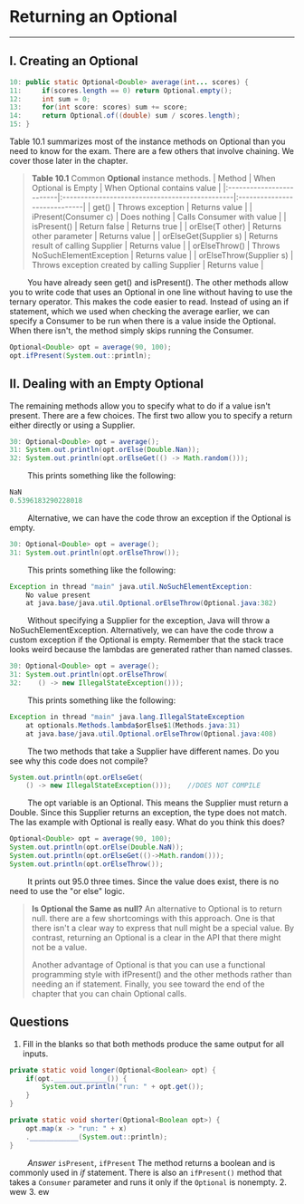 # Returning an Optional
-----------------------

## I. Creating an Optional
```java
10: public static Optional<Double> average(int... scores) {
11:     if(scores.length == 0) return Optional.empty();
12:     int sum = 0;
13:     for(int score: scores) sum += score;
14:     return Optional.of((double) sum / scores.length);
15: }
```
Table 10.1 summarizes most of the instance methods on Optional than you need to know for the exam. There are a few 
others that involve chaining. We cover those later in the chapter.
> __Table 10.1__ Common __Optional__ instance methods.
> | Method                   | When Optional is Empty                         | When Optional contains value |
> |:-------------------------|:-----------------------------------------------|:-----------------------------|
> | get()                    | Throws exception                               | Returns value                |
> | iPresent(Consumer c)     | Does nothing                                   | Calls Consumer with value    |
> | isPresent()              | Return false                                   | Returns true                 |
> | orElse(T other)          | Returns other parameter                        | Returns value                |
> | orElseGet(Supplier s)    | Returns result of calling Supplier             | Returns value                |
> | orElseThrow()            | Throws NoSuchElementException                  | Returns value                |
> | orElseThrow(Supplier s)  | Throws exception created by calling Supplier   | Returns value                |
>

&emsp;&emsp;
You have already seen get() and isPresent(). The other methods allow you to write code that uses an Optional in one 
line without having to use the ternary operator. This makes the code easier to read. Instead of using an if 
statement, which we used when checking the average earlier, we can specify a Consumer to be run when there is a 
value inside the Optional. When there isn't, the method simply skips running the Consumer.
```java
Optional<Double> opt = average(90, 100);
opt.ifPresent(System.out::println);
```
## II. Dealing with an Empty Optional
The remaining methods allow you to specify what to do if a value isn't present. There are a few choices. The first two 
allow you to specify a return either directly or using a Supplier.
```java
30: Optional<Double> opt = average();
31: System.out.println(opt.orElse(Double.Nan));
32: System.out.println(opt.orElseGet(() -> Math.random()));
```
&emsp;&emsp;
This prints something like the following:
```java
NaN
0.5396183290228018
```

&emsp;&emsp;
Alternative, we can have the code throw an exception if the Optional is empty.
```java
30: Optional<Double> opt = average();
31: System.out.println(opt.orElseThrow());
```
&emsp;&emsp;
This prints something like the following:
```java
Exception in thread "main" java.util.NoSuchElementException:
    No value present
    at java.base/java.util.Optional.orElseThrow(Optional.java:382)
```
&emsp;&emsp;
Without specifying a Supplier for the exception, Java will throw a NoSuchElementException. Alternatively, we can have 
the code throw a custom exception if the Optional is empty. Remember that the stack trace looks weird because the 
lambdas are generated rather than named classes.
```java
30: Optional<Double> opt = average();
31: System.out.println(opt.orElseThrow(
32:    () -> new IllegalStateException()));
```
&emsp;&emsp;
This prints something like the following:
```java
Exception in thread "main" java.lang.IllegalStateException
    at optionals.Methods.lambda$orElse$1(Methods.java:31)
    at java.base/java.util.Optional.orElseThrow(Optional.java:408)
```

&emsp;&emsp;
The two methods that take a Supplier have different names. Do you see why this code does not compile?
```java
System.out.println(opt.orElseGet(
    () -> new IllegalStateException()));    //DOES NOT COMPILE
```
&emsp;&emsp;
The opt variable is an Optional. This means the Supplier must return a Double. Since this Supplier returns an 
exception, the type does not match.
The las example with Optional is really easy. What do you think this does?
```java
Optional<Double> opt = average(90, 100);
System.out.println(opt.orElse(Double.NaN));
System.out.println(opt.orElseGet(()->Math.random()));
System.out.println(opt.orElseThrow());
```
&emsp;&emsp;
It prints out 95.0 three times. Since the value does exist, there is no need to use the "or else" logic.

> __Is Optional the Same as null?__
> An alternative to Optional is to return null. there are a few shortcomings with this approach. One is that there 
> isn't a clear way to express that null might be a special value. By contrast, returning an Optional is a clear in the 
> API that there might not be a value.
> 
> Another advantage of Optional is that you can use a functional programming style with ifPresent() and the other 
> methods rather than needing an if statement. Finally, you see toward the end of the chapter that you can chain 
> Optional calls.

## Questions
1. Fill in the blanks so that both methods produce the same output for all inputs.
```java
private static void longer(Optional<Boolean> opt) {
    if(opt._____________()) {
        System.out.println("run: " + opt.get());
    }    
}

private static void shorter(Optional<Boolean opt>) {
    opt.map(x -> "run: " + x)
    .____________(System.out::println);
}
```
&emsp;&emsp;
_Answer_
`isPresent`, `ifPresent`
The method returns a boolean and is commonly used in _if_ statement. There is also an `ifPresent()` method that takes a 
`Consumer` parameter and runs it only if the `Optional` is nonempty.
2. wew
3. ew